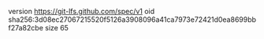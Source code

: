 version https://git-lfs.github.com/spec/v1
oid sha256:3d08ec27067215520f5126a3908096a41ca7973e72421d0ea8699bbf27a82cbe
size 65

